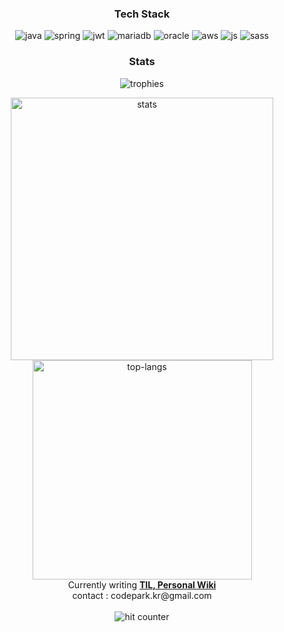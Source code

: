 <h3 align="center">Tech Stack</h3>
<p align="center">
  <image src="https://img.shields.io/badge/Java-%23ED8B00.svg?style=flat&logo=java&logoColor=white" alt="java"></image>
  <image src="https://img.shields.io/badge/Spring-%236DB33F.svg?style=flat&logo=spring&logoColor=white" alt="spring"></image>
  <image src="https://img.shields.io/badge/JWT-black?style=flat&logo=JSON%20web%20tokens" alt="jwt"></image>
  <image src="https://img.shields.io/badge/MariaDB-003545?style=flat&logo=mariadb&logoColor=white" alt="mariadb"></image>
  <image src="https://img.shields.io/badge/Oracle-F80000?style=flat&logo=oracle&logoColor=white" alt="oracle"></image>
  <image src="https://img.shields.io/badge/AWS-%23FF9900.svg?style=flat&logo=amazon-aws&logoColor=white" alt="aws"></image>
  <image src="https://img.shields.io/badge/Javascript-%23323330.svg?style=flat&logo=javascript&logoColor=%23F7DF1E" alt="js"></image>
  <image src="https://img.shields.io/badge/SASS-hotpink.svg?style=flat&logo=SASS&logoColor=white" alt="sass"></image>
</p>

<h3 align="center">Stats</h3>
<p align="center">
  <image src="https://github-profile-trophy.vercel.app/?username=codepark-kr&theme=onestar&row=1&column=5" alt="trophies"></image>
</p>

<p align="center">
  <image src="https://github-readme-stats.vercel.app/api?username=codepark-kr&show_icons=true&theme=dark&count_private=true" alt="stats" style="width: 420px;" />
  <image src="https://github-readme-stats.vercel.app/api/top-langs/?username=codepark-kr&layout=compact&hide=csharp&theme=dark" alt="top-langs" style="width: 351px;"/>
  <br/>
Currently writing <a href="https://github.com/codepark-kr/codepark-kr"><strong>TIL, Personal Wiki</strong></a>
<br/>
contact : codepark.kr@gmail.com
  <br/>
  <br/>
  <img src="https://hits.seeyoufarm.com/api/count/incr/badge.svg?url=https%3A%2F%2Fgithub.com%2Fcodepark-kr&count_bg=%23757164&title_bg=%231e1e1e&icon=ghostery.svg&icon_color=%23FFFFFF&title=hits&edge_flat=false" alt="hit counter"/>
</p>
